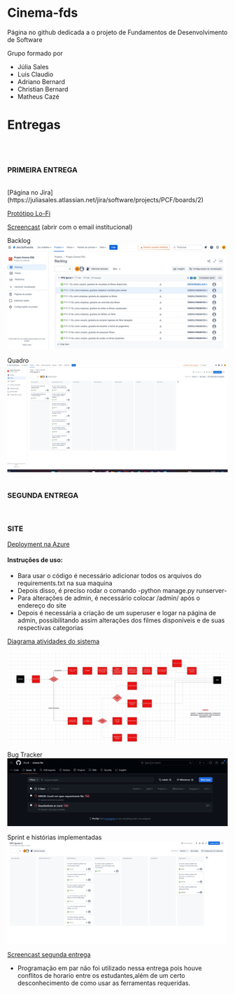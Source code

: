 # Cinema-fds

Página no github dedicada a o projeto de Fundamentos de Desenvolvimento de Software

Grupo formado por 
- Júlia Sales
- Luis Claudio
- Adriano Bernard
- Christian Bernard
- Matheus Cazé

# Entregas
<br>
<br>

### PRIMEIRA ENTREGA

<br>
[Página no Jira](https://juliasales.atlassian.net/jira/software/projects/PCF/boards/2)

[Protótipo Lo-Fi](https://www.figma.com/file/Ms5aUXSnImGqW7S97h7m92/Wireframe-Template-(Community)?type=design&node-id=0%3A1&mode=design&t=v2NZ8sR463NZwdIk-1)

[Screencast](https://www.youtube.com/watch?v=KBGdFhLl5QU) (abrir com o email institucional)

Backlog
![Backlog](Imagens/Backlog.jpg)

Quadro
![Quadro](Imagens/Quadro.jpeg)
<br>
<br>
### SEGUNDA ENTREGA
<br>

### SITE
[Deployment na Azure](https://cinemafds.azurewebsites.net)

#### Instruções de uso:
- Bara usar o código é necessário adicionar todos os arquivos do requirements.txt na sua maquina
- Depois disso, é preciso rodar o comando -python manage.py runserver-
- Para alterações de admin, é necessário colocar /admin/ após o endereço do site
- Depois é necessária a criação de um superuser e logar na página de admin, possibilitando assim alterações dos filmes disponíveis e de suas respectivas categorias

[Diagrama atividades do sistema](https://lucid.app/lucidchart/bb251b89-9408-4094-92cf-37d2f4fcab6e/edit?viewport_loc=-10415%2C-6050%2C12296%2C4880%2C0_0&invitationId=inv_963f026a-c0bd-4bdf-bbd2-693fe5ce399d)

![ImagemDiagrama](Imagens/Diagrama.jpg)

Bug Tracker
![Bugtracker](Imagens/BugTracker.jpg)

Sprint e histórias implementadas
![Sprint2](Imagens/Backlog2.jpg)

[Screencast segunda entrega]() 


- Programação em par não foi utilizado nessa entrega pois houve conflitos de horario entre os estudantes,além de um certo desconhecimento de como usar as ferramentas requeridas. 
